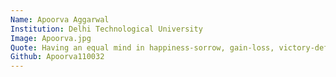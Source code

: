 ```yaml
---
Name: Apoorva Aggarwal
Institution: Delhi Technological University
Image: Apoorva.jpg
Quote: Having an equal mind in happiness-sorrow, gain-loss, victory-defeat; engage in battle and thereby you will not incur sin. 
Github: Apoorva110032
---
```

